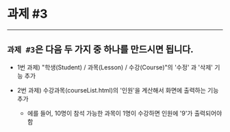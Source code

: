 # 과제 #3
-----

## `과제 #3`은 다음 두 가지 중 하나를 만드시면 됩니다.

* 1번 과제) "학생(Student) / 과목(Lesson) / 수강(Course)"의 '수정' 과 '삭제' 기능 추가

* 2번 과제) 수강과목(courseList.html)의 '인원'을 계산해서 화면에 출력하는 기능 추가
  * 에를 들어, 10명이 참석 가능한 과목이 1명이 수강하면 인원에 '9'가 출력되어야 함
